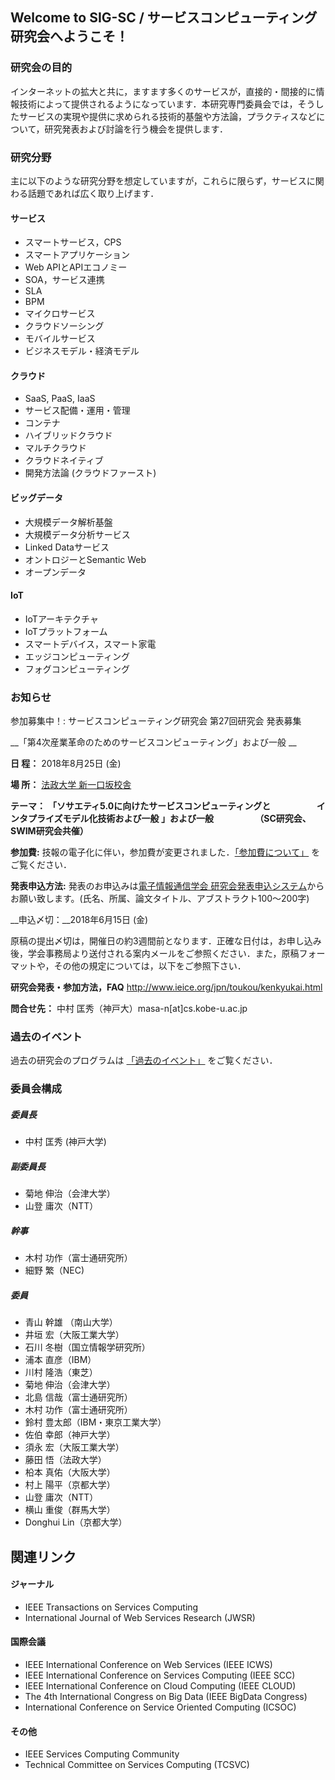 ## Welcome to SIG-SC / サービスコンピューティング研究会へようこそ！

### 研究会の目的
インターネットの拡大と共に，ますます多くのサービスが，直接的・間接的に情報技術によって提供されるようになっています．本研究専門委員会では，そうしたサービスの実現や提供に求められる技術的基盤や方法論，プラクティスなどについて，研究発表および討論を行う機会を提供します．

### 研究分野
主に以下のような研究分野を想定していますが，これらに限らず，サービスに関わる話題であれば広く取り上げます．

#### サービス
- スマートサービス，CPS
- スマートアプリケーション
- Web APIとAPIエコノミー
- SOA，サービス連携
- SLA
- BPM
- マイクロサービス
- クラウドソーシング
- モバイルサービス
- ビジネスモデル・経済モデル

#### クラウド
- SaaS, PaaS, IaaS
- サービス配備・運用・管理
- コンテナ
- ハイブリッドクラウド
- マルチクラウド
- クラウドネイティブ
- 開発方法論 (クラウドファースト)

#### ビッグデータ
- 大規模データ解析基盤
- 大規模データ分析サービス
- Linked Dataサービス
- オントロジーとSemantic Web
- オープンデータ

#### IoT
- IoTアーキテクチャ
- IoTプラットフォーム
- スマートデバイス，スマート家電
- エッジコンピューティング
- フォグコンピューティング

### お知らせ
参加募集中！: サービスコンピューティング研究会 第27回研究会 発表募集

__「第4次産業革命のためのサービスコンピューティング」および一般 __

__日 程：__ 2018年8月25日 (金)

__場 所：__ [法政大学 新一口坂校舎](http://www.im.i.hosei.ac.jp/contact/access/)

__テーマ：__ __「ソサエティ5.0に向けたサービスコンピューティングと
　　　　　インタプライズモデル化技術および一般 」および一般
　　　　　（SC研究会、SWIM研究会共催）__
     
__参加費:__ 技報の電子化に伴い，参加費が変更されました．[「参加費について」](https://www.ieice.org/ken/user/index.php?cmd=participation&tgs_regid=0964837c02da4e08b2d163fca5e76f6a3ad2a664adaf3e8eb30c1a856343d0d0) をご覧ください．

__発表申込方法:__ 発表のお申込みは[電子情報通信学会 研究会発表申込システム](https://www.ieice.org/ken/program/index.php?instsoc=IEICE-D&tgid=IEICE-SC&year=0&region=0&sch1=1&schkey=&pnum=0&psize=2&psort=0&layout=&lang=&term=&pskey=&ps1=1&ps2=1&ps3=1&ps4=1&ps5=1&search_mode=)からお願い致します。(氏名、所属、論文タイトル、アブストラクト100〜200字)

__申込〆切：__2018年6月15日 (金)

原稿の提出〆切は，開催日の約3週間前となります．正確な日付は，お申し込み後，学会事務局より送付される案内メールをご参照ください．また，原稿フォーマットや，その他の規定については，以下をご参照下さい．

__研究会発表・参加方法，FAQ__ http://www.ieice.org/jpn/toukou/kenkyukai.html

__問合せ先：__ 中村 匡秀（神戸大）masa-n[at]cs.kobe-u.ac.jp

### 過去のイベント

過去の研究会のプログラムは [「過去のイベント」](seminar_list.md) をご覧ください．

### 委員会構成
##### 委員長
- 中村 匡秀 (神戸大学)
##### 副委員長
- 菊地 伸治（会津大学）
- 山登 庸次（NTT）
##### 幹事
- 木村 功作（富士通研究所）
- 細野 繁（NEC)
##### 委員
- 青山 幹雄 （南山大学）
- 井垣 宏（大阪工業大学）
- 石川 冬樹（国立情報学研究所）
- 浦本 直彦（IBM）
- 川村 隆浩（東芝）
- 菊地 伸治（会津大学）
- 北島 信哉（富士通研究所）
- 木村 功作（富士通研究所）
- 鈴村 豊太郎（IBM・東京工業大学）
- 佐伯 幸郎（神戸大学）
- 須永 宏（大阪工業大学）
- 藤田 悟（法政大学）
- 柗本 真佑（大阪大学）
- 村上 陽平（京都大学）
- 山登 庸次（NTT）
- 横山 重俊（群馬大学）
- Donghui Lin（京都大学）

## 関連リンク
#### ジャーナル
- IEEE Transactions on Services Computing
- International Journal of Web Services Research (JWSR)

#### 国際会議
- IEEE International Conference on Web Services (IEEE ICWS)
- IEEE International Conference on Services Computing (IEEE SCC)
- IEEE International Conference on Cloud Computing (IEEE CLOUD)
- The 4th International Congress on Big Data (IEEE BigData Congress)
- International Conference on Service Oriented Computing (ICSOC)

#### その他
- IEEE Services Computing Community
- Technical Committee on Services Computing (TCSVC)






